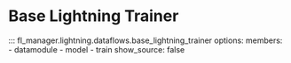 # Base Lightning Trainer

::: fl_manager.lightning.dataflows.base_lightning_trainer
    options:
      members:
      - datamodule
      - model
      - train
      show_source: false
